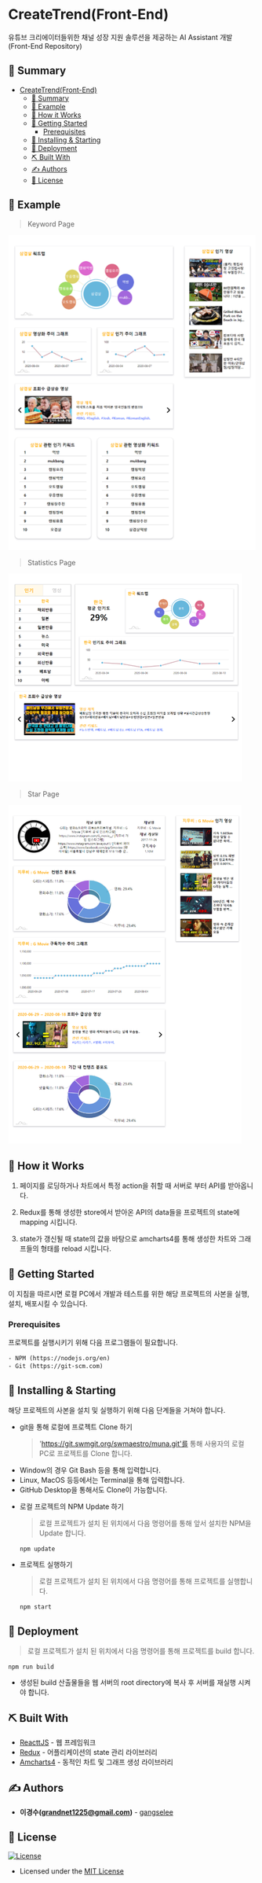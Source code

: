 # CreateTrend(Front-End)

유튜브 크리에이터들위한 채널 성장 지원 솔루션을 제공하는 AI Assistant 개발 (Front-End Repository)

## 📝 Summary

- [CreateTrend(Front-End)](#createtrendfront-end)
  - [📝 Summary](#-summary)
  - [📸 Example](#-example)
  - [💭 How it Works](#-how-it-works)
  - [🏁 Getting Started](#-getting-started)
    - [Prerequisites](#prerequisites)
  - [🔧 Installing & Starting](#-installing--starting)
  - [🚀 Deployment](#-deployment)
  - [⛏️ Built With](#️-built-with)
  - [✍️ Authors](#️-authors)
  - [📃 License](#-license)

## 📸 Example

> Keyword Page

<p><img src="./Asset/../src/Asset/keywordScreenShot.png" /></p>

> Statistics Page

<p><img src="./Asset/../src/Asset/statisticsScreenShot.png" /></p>

> Star Page

<p><img src="./Asset/../src/Asset/starScreenShot.png" /></p>

## 💭 How it Works

1. 페이지를 로딩하거나 차트에서 특정 action을 취할 때 서버로 부터 API를 받아옵니다.

2. Redux를 통해 생성한 store에서 받아온 API의 data들을 프로젝트의 state에 mapping 시킵니다.

3. state가 갱신될 때 state의 값을 바탕으로 amcharts4를 통해 생성한 차트와 그래프들의 형태를 reload 시킵니다.

## 🏁 Getting Started

이 지침을 따르시면 로컬 PC에서 개발과 테스트를 위한 해당 프로젝트의 사본을 실행, 설치, 배포시킬 수 있습니다.

### Prerequisites

프로젝트를 실행시키기 위해 다음 프로그램들이 필요합니다.

```
- NPM (https://nodejs.org/en)
- Git (https://git-scm.com)
```

## 🔧 Installing & Starting

해당 프로젝트의 사본을 설치 및 실행하기 위해 다음 단계들을 거쳐야 합니다.

- git을 통해 로컬에 프로젝트 Clone 하기

  > 'https://git.swmgit.org/swmaestro/muna.git'를 통해 사용자의 로컬 PC로 프로젝트를 Clone 합니다.

* Window의 경우 Git Bash 등을 통해 입력합니다.
* Linux, MacOS 등등에서는 Terminal을 통해 입력합니다.
* GitHub Desktop을 통해서도 Clone이 가능합니다.

- 로컬 프로젝트의 NPM Update 하기

  > 로컬 프로젝트가 설치 된 위치에서 다음 명령어를 통해 앞서 설치한 NPM을 Update 합니다.

  ```
  npm update
  ```

- 프로젝트 실행하기
  > 로컬 프로젝트가 설치 된 위치에서 다음 명령어를 통해 프로젝트를 실행합니다.
  ```
  npm start
  ```

## 🚀 Deployment

> 로컬 프로젝트가 설치 된 위치에서 다음 명령어를 통해 프로젝트를 build 합니다.

```
npm run build
```

- 생성된 build 산출물들을 웹 서버의 root directory에 복사 후 서버를 재실행 시켜야 합니다.

## ⛏️ Built With

- [ReacttJS](https://ko.reactjs.org/) - 웹 프레임워크
- [Redux](https://redux.js.org/) - 어플리케이션의 state 관리 라이브러리
- [Amcharts4](https://www.amcharts.com/) - 동적인 차트 및 그래프 생성 라이브러리

## ✍️ Authors

- **이경수(grandnet1225@gmail.com)** - [gangselee](https://13.125.91.162/swmaestro/muna)

## 📃 License

[![License](https://img.shields.io/badge/license-mit-blue)](http://badges.mit-license.org)

- Licensed under the [MIT License](LICENSE)

